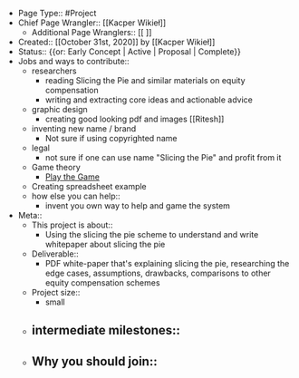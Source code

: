 - Page Type:: #Project
- Chief Page Wrangler:: [[Kacper Wikieł]]
    - Additional Page Wranglers:: [[ ]]
- Created:: [[October 31st, 2020]] by [[Kacper Wikieł]]
- Status:: {{or: Early Concept | Active | Proposal | Complete}}
- Jobs and ways to contribute::
    - researchers 
        - reading Slicing the Pie and similar materials on equity compensation 
        - writing and extracting core ideas and actionable advice
    - graphic design 
        - creating good looking pdf and images [[Ritesh]]
    - inventing new name / brand 
        - Not sure if using copyrighted name 
    - legal
        - not sure if one can use name "Slicing the Pie" and profit from it
    - Game theory 
        - [Play the Game](https://www.slicingpie.com/deck/)
    - Creating spreadsheet example 
    - how else you can help::
        - invent you own way to help and game the system
- Meta::
    - This project is about::
        - Using the slicing the pie scheme to understand and write whitepaper about slicing the pie 
    - Deliverable::
        - PDF white-paper that's explaining slicing the pie, researching the edge cases, assumptions, drawbacks, comparisons to other equity compensation schemes
    - Project size::
        - small
    - intermediate milestones::
        - 
    - Why you should join::
        - 
